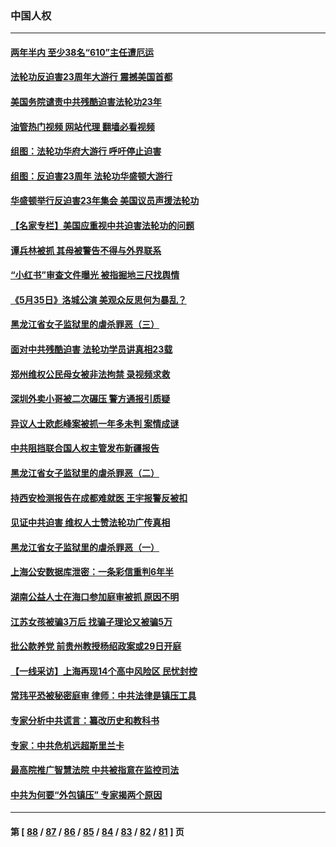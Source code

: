 ### 中国人权
---
#### [两年半内 至少38名“610”主任遭厄运](../../pages/ncid278/n13773294.md?07230045) 
#### [法轮功反迫害23周年大游行 震撼美国首都](../../pages/ncid278/n13786701.md?07230045) 
#### [美国务院谴责中共残酷迫害法轮功23年](../../pages/ncid278/n13786585.md?07230045) 
#### [油管热门视频 网站代理 翻墙必看视频](http://209.222.30.114:81/youtube.html?07230045)
#### [组图：法轮功华府大游行 呼吁停止迫害](../../pages/ncid278/n13786519.md?07230045) 
#### [组图：反迫害23周年 法轮功华盛顿大游行](../../pages/ncid278/n13786433.md?07230045) 
#### [华盛顿举行反迫害23年集会 美国议员声援法轮功](../../pages/ncid278/n13786399.md?07230045) 
#### [【名家专栏】美国应重视中共迫害法轮功的问题](../../pages/ncid278/n13785713.md?07230045) 
#### [谭兵林被抓 其母被警告不得与外界联系](../../pages/ncid278/n13785964.md?07230045) 
#### [“小红书”审查文件曝光 被指掘地三尺找舆情](../../pages/ncid278/n13785746.md?07230045) 
#### [《5月35日》洛城公演 美观众反思何为暴乱？](../../pages/ncid278/n13785743.md?07230045) 
#### [黑龙江省女子监狱里的虐杀罪恶（三）](../../pages/ncid278/n13784732.md?07230045) 
#### [面对中共残酷迫害 法轮功学员讲真相23载](../../pages/ncid278/n13785367.md?07230045) 
#### [郑州维权公民母女被非法拘禁 录视频求救](../../pages/ncid278/n13785440.md?07230045) 
#### [深圳外卖小哥被二次碾压 警方通报引质疑](../../pages/ncid278/n13785234.md?07230045) 
#### [异议人士欧彪峰案被抓一年多未判 案情成谜](../../pages/ncid278/n13785054.md?07230045) 
#### [中共阻挡联合国人权主管发布新疆报告](../../pages/ncid278/n13784940.md?07230045) 
#### [黑龙江省女子监狱里的虐杀罪恶（二）](../../pages/ncid278/n13783691.md?07230045) 
#### [持西安检测报告在成都难就医 王宇报警反被扣](../../pages/ncid278/n13784058.md?07230045) 
#### [见证中共迫害 维权人士赞法轮功广传真相](../../pages/ncid278/n13783984.md?07230045) 
#### [黑龙江省女子监狱里的虐杀罪恶（一）](../../pages/ncid278/n13780871.md?07230045) 
#### [上海公安数据库泄密：一条彩信重判6年半](../../pages/ncid278/n13781753.md?07230045) 
#### [湖南公益人士在海口参加庭审被抓 原因不明](../../pages/ncid278/n13783643.md?07230045) 
#### [江苏女孩被骗3万后 找骗子理论又被骗5万](../../pages/ncid278/n13783623.md?07230045) 
#### [批公款养党 前贵州教授杨绍政案或29日开庭](../../pages/ncid278/n13782827.md?07230045) 
#### [【一线采访】上海再现14个高中风险区 民忧封控](../../pages/ncid278/n13782770.md?07230045) 
#### [常玮平恐被秘密庭审 律师：中共法律是镇压工具](../../pages/ncid278/n13782253.md?07230045) 
#### [专家分析中共谎言：纂改历史和教科书](../../pages/ncid278/n13781542.md?07230045) 
#### [专家：中共危机远超斯里兰卡](../../pages/ncid278/n13782248.md?07230045) 
#### [最高院推广智慧法院 中共被指意在监控司法](../../pages/ncid278/n13781949.md?07230045) 
#### [中共为何要“外包镇压” 专家揭两个原因](../../pages/ncid278/n13781906.md?07230045) 

---
#### 第 [ [88](./88.md?07230045) / [87](./87.md?07230045) / [86](./86.md?07230045) / [85](./85.md?07230045) / [84](./84.md?07230045) / [83](./83.md?07230045) / [82](./82.md?07230045) / [81](./81.md?07230045) ] 页
